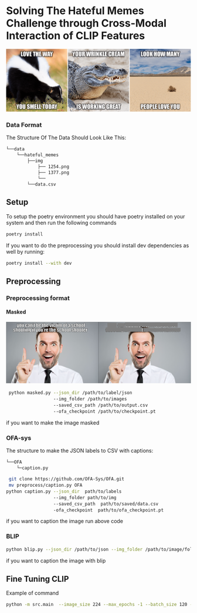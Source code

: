 # Solving The Hateful Memes Challenge through Cross-Modal Interaction of CLIP Features

<img src='readme_images/hateful_memes.png' width=1501>

### Data Format

The Structure Of The Data Should Look Like This:
```
└──data
    └──hateful_memes
        ├──img
            ├── 1254.png
            ├── 1377.png
            └── 
        └──data.csv
```

## Setup 

To setup the poetry environment you should have poetry installed on your system and then run the following commands
```bash
poetry install
```
If you want to do the preprocessing you should install dev dependencies as well by running:
```bash
poetry install --with dev
```
## Preprocessing

### Preprocessing format

#### Masked 
<img src='readme_images/org_masked.png' width=900> 

```bash
 python masked.py --json_dir /path/to/label/json 
                  --img_folder /path/to/images 
                  --saved_csv_path /path/to/output.csv 
                  --ofa_checkpoint /path/to/checkpoint.pt
```
if you want to make the image masked  

### OFA-sys
The structure to make the JSON labels to CSV with captions:
```
└──OFA
    └─caption.py 
```
```bash
 git clone https://github.com/OFA-Sys/OFA.git
 mv preprocess/caption.py OFA
python caption.py --json_dir  path/to/labels
                  --img_folder path/to/img
                  --saved_csv_path  path/to/saved/data.csv
                  -ofa_checkpoint  path/to/ofa_checkpoint.pt
```
if you want to caption the image run above code


### BLIP

```bash
python blip.py --json_dir /path/to/json --img_folder /path/to/image/folder
```
if you want to caption the image with blip

## Fine Tuning CLIP
Example of command
```bash
python -m src.main  --image_size 224 --max_epochs -1 --batch_size 120 --lr 1e-4
```
